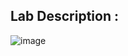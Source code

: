 
## Lab Description :
![image](https://github.com/arafatulislamnahid/portswigger_labs/assets/55046962/97171f3f-6aa8-4907-a253-7c0cd5cee151)

